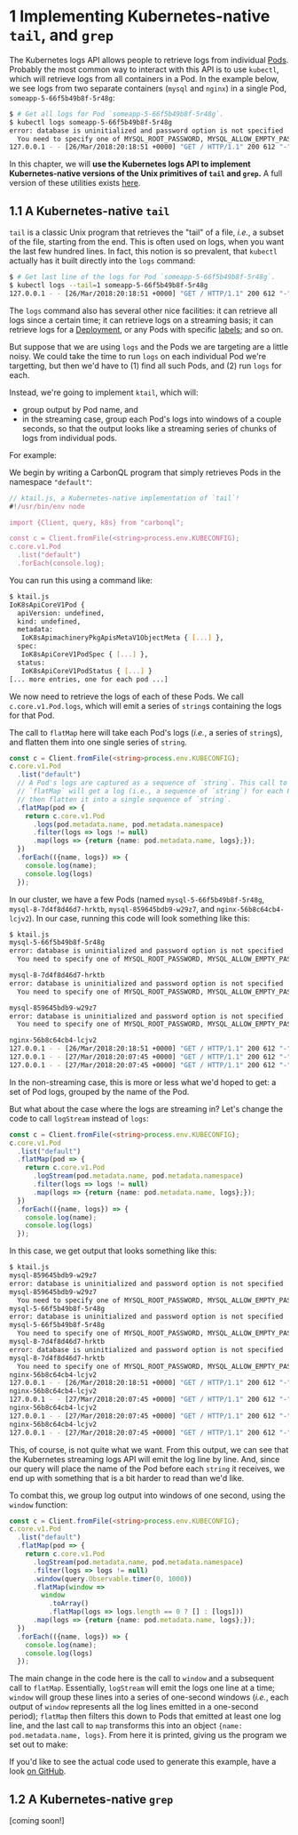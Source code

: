 # **1** Implementing Kubernetes-native `tail`, and `grep`

The Kubernetes logs API allows people to retrieve logs from individual [Pods][pod]. Probably the most common way to interact with this API is to use `kubectl`, which will retrieve logs from all containers in a Pod. In the example below, we see logs from two separate containers (`mysql` and `nginx`) in a single Pod, `someapp-5-66f5b49b8f-5r48g`:

```sh
$ # Get all logs for Pod `someapp-5-66f5b49b8f-5r48g`.
$ kubectl logs someapp-5-66f5b49b8f-5r48g
error: database is uninitialized and password option is not specified
  You need to specify one of MYSQL_ROOT_PASSWORD, MYSQL_ALLOW_EMPTY_PASSWORD and MYSQL_RANDOM_ROOT_PASSWORD
127.0.0.1 - - [26/Mar/2018:20:18:51 +0000] "GET / HTTP/1.1" 200 612 "-" "curl/7.38.0" "-"
```

In this chapter, we will **use the Kubernetes logs API to implement Kubernetes-native versions of the Unix primitives of `tail` and `grep`.** A full version of these utilities exists [here][unix].

## **1.1** A Kubernetes-native `tail`

`tail` is a classic Unix program that retrieves the "tail" of a file, _i.e._, a subset of the file, starting from the end. This is often used on logs, when you want the last few hundred lines. In fact, this notion is so prevalent, that `kubectl` actually has it built directly into the `logs` command:

```sh
$ # Get last line of the logs for Pod `someapp-5-66f5b49b8f-5r48g`.
$ kubectl logs --tail=1 someapp-5-66f5b49b8f-5r48g
127.0.0.1 - - [26/Mar/2018:20:18:51 +0000] "GET / HTTP/1.1" 200 612 "-" "curl/7.38.0" "-"
```

The `logs` command also has several other nice facilities: it can retrieve all logs since a certain time; it can retrieve logs on a streaming basis; it can retrieve logs for a [Deployment][deploy], or any Pods with specific [labels][labels]; and so on.

But suppose that we are using `logs` and the Pods we are targeting are a little noisy. We could take the time to run `logs` on each individual Pod we're targetting, but then we'd have to (1) find all such Pods, and (2) run `logs` for each.

Instead, we're going to implement `ktail`, which will:

* group output by Pod name, and
* in the streaming case, group each Pod's logs into windows of a couple seconds, so that the output looks like a streaming series of chunks of logs from individual pods.

For example:

<script src="https://asciinema.org/a/172902.js" id="asciicast-172902" async data-autoplay="true" speed=3 data-loop=1></script>

We begin by writing a CarbonQL program that simply retrieves Pods in the namespace `"default"`:

```typescript
// ktail.js, a Kubernetes-native implementation of `tail`!
#!/usr/bin/env node

import {Client, query, k8s} from "carbonql";

const c = Client.fromFile(<string>process.env.KUBECONFIG);
c.core.v1.Pod
  .list("default")
  .forEach(console.log);
```

You can run this using a command like:

```sh
$ ktail.js
IoK8sApiCoreV1Pod {
  apiVersion: undefined,
  kind: undefined,
  metadata:
   IoK8sApimachineryPkgApisMetaV1ObjectMeta { [...] },
  spec:
   IoK8sApiCoreV1PodSpec { [...] },
  status:
   IoK8sApiCoreV1PodStatus { [...] }
[... more entries, one for each pod ...]
```

We now need to retrieve the logs of each of these Pods. We call `c.core.v1.Pod.logs`, which will emit a series of `string`s containing the logs for that Pod.

The call to `flatMap` here will take each Pod's logs (_i.e._, a series of `string`s), and flatten them into one single series of `string`.

```typescript
const c = Client.fromFile(<string>process.env.KUBECONFIG);
c.core.v1.Pod
  .list("default")
  // A Pod's logs are captured as a sequence of `string`. This call to
  // `flatMap` will get a log (i.e., a sequence of `string`) for each Pod, and
  // then flatten it into a single sequence of `string`.
  .flatMap(pod => {
    return c.core.v1.Pod
      .logs(pod.metadata.name, pod.metadata.namespace)
      .filter(logs => logs != null)
      .map(logs => {return {name: pod.metadata.name, logs};});
  })
  .forEach(({name, logs}) => {
    console.log(name);
    console.log(logs)
  });
```

In our cluster, we have a few Pods (named `mysql-5-66f5b49b8f-5r48g`, `mysql-8-7d4f8d46d7-hrktb`, `mysql-859645bdb9-w29z7`, and `nginx-56b8c64cb4-lcjv2`). In our case, running this code will look something like this:

```sh
$ ktail.js
mysql-5-66f5b49b8f-5r48g
error: database is uninitialized and password option is not specified
  You need to specify one of MYSQL_ROOT_PASSWORD, MYSQL_ALLOW_EMPTY_PASSWORD and MYSQL_RANDOM_ROOT_PASSWORD

mysql-8-7d4f8d46d7-hrktb
error: database is uninitialized and password option is not specified
  You need to specify one of MYSQL_ROOT_PASSWORD, MYSQL_ALLOW_EMPTY_PASSWORD and MYSQL_RANDOM_ROOT_PASSWORD

mysql-859645bdb9-w29z7
error: database is uninitialized and password option is not specified
  You need to specify one of MYSQL_ROOT_PASSWORD, MYSQL_ALLOW_EMPTY_PASSWORD and MYSQL_RANDOM_ROOT_PASSWORD

nginx-56b8c64cb4-lcjv2
127.0.0.1 - - [26/Mar/2018:20:18:51 +0000] "GET / HTTP/1.1" 200 612 "-" "curl/7.38.0" "-"
127.0.0.1 - - [27/Mar/2018:20:07:45 +0000] "GET / HTTP/1.1" 200 612 "-" "curl/7.38.0" "-"
127.0.0.1 - - [27/Mar/2018:20:07:45 +0000] "GET / HTTP/1.1" 200 612 "-" "curl/7.38.0" "-"
```

In the non-streaming case, this is more or less what we'd hoped to get: a set of Pod logs, grouped by the name of the Pod.

But what about the case where the logs are streaming in? Let's change the code to call `logStream` instead of `logs`:

```typescript
const c = Client.fromFile(<string>process.env.KUBECONFIG);
c.core.v1.Pod
  .list("default")
  .flatMap(pod => {
    return c.core.v1.Pod
      .logStream(pod.metadata.name, pod.metadata.namespace)
      .filter(logs => logs != null)
      .map(logs => {return {name: pod.metadata.name, logs};});
  })
  .forEach(({name, logs}) => {
    console.log(name);
    console.log(logs)
  });
```

In this case, we get output that looks something like this:

```sh
$ ktail.js
mysql-859645bdb9-w29z7
error: database is uninitialized and password option is not specified
mysql-859645bdb9-w29z7
  You need to specify one of MYSQL_ROOT_PASSWORD, MYSQL_ALLOW_EMPTY_PASSWORD and MYSQL_RANDOM_ROOT_PASSWORD
mysql-5-66f5b49b8f-5r48g
error: database is uninitialized and password option is not specified
mysql-5-66f5b49b8f-5r48g
  You need to specify one of MYSQL_ROOT_PASSWORD, MYSQL_ALLOW_EMPTY_PASSWORD and MYSQL_RANDOM_ROOT_PASSWORD
mysql-8-7d4f8d46d7-hrktb
error: database is uninitialized and password option is not specified
mysql-8-7d4f8d46d7-hrktb
  You need to specify one of MYSQL_ROOT_PASSWORD, MYSQL_ALLOW_EMPTY_PASSWORD and MYSQL_RANDOM_ROOT_PASSWORD
nginx-56b8c64cb4-lcjv2
127.0.0.1 - - [26/Mar/2018:20:18:51 +0000] "GET / HTTP/1.1" 200 612 "-" "curl/7.38.0" "-"
nginx-56b8c64cb4-lcjv2
127.0.0.1 - - [27/Mar/2018:20:07:45 +0000] "GET / HTTP/1.1" 200 612 "-" "curl/7.38.0" "-"
nginx-56b8c64cb4-lcjv2
127.0.0.1 - - [27/Mar/2018:20:07:45 +0000] "GET / HTTP/1.1" 200 612 "-" "curl/7.38.0" "-"
nginx-56b8c64cb4-lcjv2
127.0.0.1 - - [27/Mar/2018:20:07:45 +0000] "GET / HTTP/1.1" 200 612 "-" "curl/7.38.0" "-"
```

This, of course, is not quite what we want. From this output, we can see that the Kubernetes streaming logs API will emit the log line by line. And, since our query will place the name of the Pod before each `string` it receives, we end up with something that is a bit harder to read than we'd like.

To combat this, we group log output into windows of one second, using the `window` function:

```typescript
const c = Client.fromFile(<string>process.env.KUBECONFIG);
c.core.v1.Pod
  .list("default")
  .flatMap(pod => {
    return c.core.v1.Pod
      .logStream(pod.metadata.name, pod.metadata.namespace)
      .filter(logs => logs != null)
      .window(query.Observable.timer(0, 1000))
      .flatMap(window =>
        window
          .toArray()
          .flatMap(logs => logs.length == 0 ? [] : [logs]))
      .map(logs => {return {name: pod.metadata.name, logs};});
  })
  .forEach(({name, logs}) => {
    console.log(name);
    console.log(logs)
  });
```

The main change in the code here is the call to `window` and a subsequent call to `flatMap`. Essentially, `logStream` will emit the logs one line at a time; `window` will group these lines into a series of one-second windows (_i.e._, each output of `window` represents all the log lines emitted in a one-second period); `flatMap` then filters this down to Pods that emitted at least one log line, and the last call to `map` transforms this into an object `{name: pod.metadata.name, logs}`. From here it is printed, giving us the program we set out to make:

<script src="https://asciinema.org/a/172902.js" id="asciicast-172902" async data-autoplay="true" speed=3 data-loop=1></script>

If you'd like to see the actual code used to generate this example, have a look [on GitHub][unix].

## **1.2** A Kubernetes-native `grep`

[coming soon!]

[^1]: One of the authors of CarbonQL began his career working on the Rx3 core team (back when the "official" Rx was implemented in C#, and implementations in other languages had suffixes like RxJS, RxJava, _etc._). This is one of the reasons it's so heavily used in the client API.

[pod]: https://kubernetes.io/docs/concepts/workloads/pods/pod/
[unix]: https://github.com/carbonql/carbon-ts/tree/master/examples/unix
[deploy]: https://kubernetes.io/docs/concepts/workloads/controllers/deployment/
[labels]: https://kubernetes.io/docs/concepts/overview/working-with-objects/labels/
[rxjs]: http://reactivex.io/rxjs/
